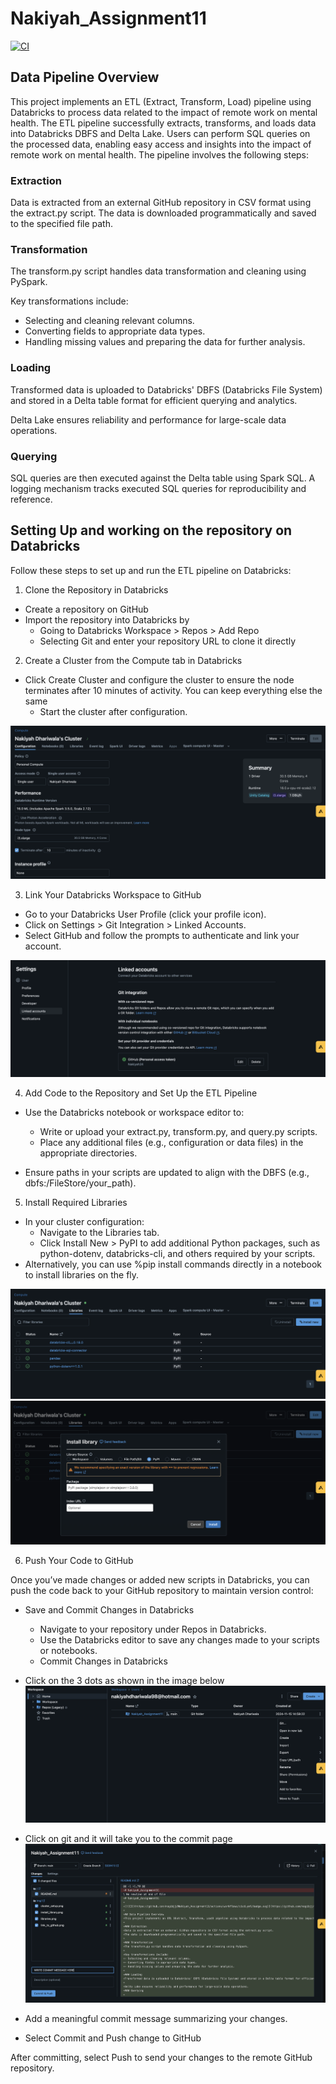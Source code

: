 # Nakiyah_Assignment11

[![CI](https://github.com/nogibjj/Nakiyah_Assignment11/actions/workflows/cicd.yml/badge.svg)](https://github.com/nogibjj/Nakiyah_Assignment11/actions/workflows/cicd.yml)

## Data Pipeline Overview
This project implements an ETL (Extract, Transform, Load) pipeline using Databricks to process data related to the impact of remote work on mental health. The ETL pipeline successfully extracts, transforms, and loads data into Databricks DBFS and Delta Lake. Users can perform SQL queries on the processed data, enabling easy access and insights into the impact of remote work on mental health. The pipeline involves the following steps:

### Extraction
Data is extracted from an external GitHub repository in CSV format using the extract.py script.
The data is downloaded programmatically and saved to the specified file path.

### Transformation
The transform.py script handles data transformation and cleaning using PySpark.

Key transformations include:
- Selecting and cleaning relevant columns.
- Converting fields to appropriate data types.
- Handling missing values and preparing the data for further analysis.

### Loading 
Transformed data is uploaded to Databricks' DBFS (Databricks File System) and stored in a Delta table format for efficient querying and analytics.

Delta Lake ensures reliability and performance for large-scale data operations.
### Querying

SQL queries are then executed against the Delta table using Spark SQL.
A logging mechanism tracks executed SQL queries for reproducibility and reference.


## Setting Up and working on the repository on Databricks
Follow these steps to set up and run the ETL pipeline on Databricks:

1. Clone the Repository in Databricks

- Create a repository on GitHub
- Import the repository into Databricks by
  - Going to Databricks Workspace > Repos > Add Repo
  - Selecting Git and enter your repository URL to clone it directly

2. Create a Cluster from the Compute tab in Databricks
- Click Create Cluster and configure the cluster to ensure the node terminates after 10 minutes of activity. You can keep everything else the same
  - Start the cluster after configuration.

![ClusterCreation](img/cluster_setup.png)

3. Link Your Databricks Workspace to GitHub
- Go to your Databricks User Profile (click your profile icon).
- Click on Settings > Git Integration > Linked Accounts.
- Select GitHub and follow the prompts to authenticate and link your account.

![LinkToGithub](img/link_to_github.png)

4. Add Code to the Repository and Set Up the ETL Pipeline
- Use the Databricks notebook or workspace editor to:
  - Write or upload your extract.py, transform.py, and query.py scripts.
  - Place any additional files (e.g., configuration or data files) in the appropriate directories.

- Ensure paths in your scripts are updated to align with the DBFS (e.g., dbfs:/FileStore/your_path).

5. Install Required Libraries
- In your cluster configuration:
  - Navigate to the Libraries tab.
  - Click Install New > PyPI to add additional Python packages, such as python-dotenv, databricks-cli, and others required by your scripts.
- Alternatively, you can use %pip install commands directly in a notebook to install libraries on the fly.

![Library](img/libraries.png)
![ImportPythonFiles](img/install_library.png)

6. Push Your Code to GitHub

Once you’ve made changes or added new scripts in Databricks, you can push the code back to your GitHub repository to maintain version control:

- Save and Commit Changes in Databricks
  - Navigate to your repository under Repos in Databricks.
  - Use the Databricks editor to save any changes made to your scripts or notebooks.
  - Commit Changes in Databricks

- Click on the 3 dots as shown in the image below
![gitCommit](img/git.png)
- Click on git and it will take you to the commit page
![gitCommit1](img/git_commit.png)
- Add a meaningful commit message summarizing your changes.
- Select Commit and Push change to GitHub

After committing, select Push to send your changes to the remote GitHub repository.

